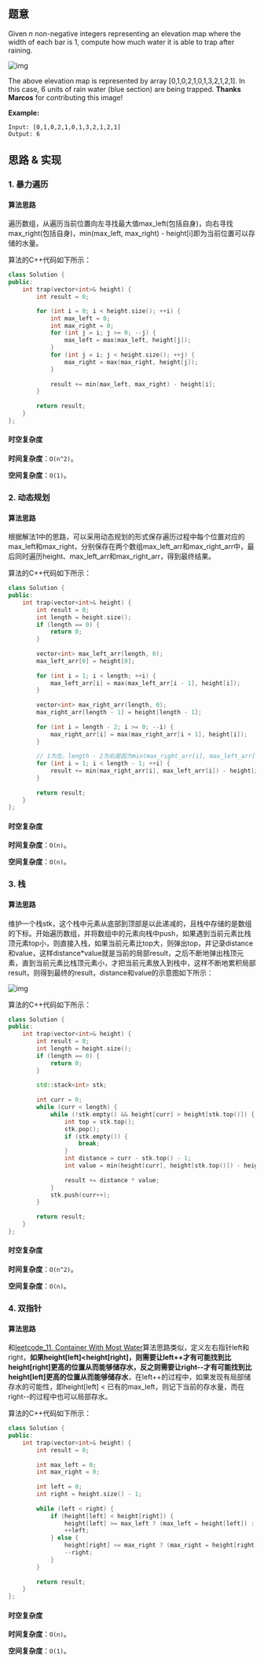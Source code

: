 ## 题意

Given *n* non-negative integers representing an elevation map where the width of each bar is 1, compute how much water it is able to trap after raining.

![img](https://assets.leetcode.com/uploads/2018/10/22/rainwatertrap.png)

The above elevation map is represented by array [0,1,0,2,1,0,1,3,2,1,2,1]. In this case, 6 units of rain water (blue section) are being trapped. **Thanks Marcos** for contributing this image!

**Example:**

```
Input: [0,1,0,2,1,0,1,3,2,1,2,1]
Output: 6
```

## 思路 & 实现

### 1. 暴力遍历

#### **算法思路**

遍历数组，从遍历当前位置向左寻找最大值max_left(包括自身)，向右寻找max_right(包括自身)，min(max_left, max_right) - height[i]即为当前位置可以存储的水量。

算法的C++代码如下所示：

```C++
class Solution {
public:
    int trap(vector<int>& height) {
        int result = 0;

        for (int i = 0; i < height.size(); ++i) {
            int max_left = 0;
            int max_right = 0;
            for (int j = i; j >= 0; --j) {
                max_left = max(max_left, height[j]);
            }
            for (int j = i; j < height.size(); ++j) {
                max_right = max(max_right, height[j]);
            }
            
            result += min(max_left, max_right) - height[i];
        }
        
        return result;
    }
};
```

#### **时空复杂度**

**时间复杂度**：`O(n^2)`。

**空间复杂度**：`O(1)`。

### 2. 动态规划

#### **算法思路**

根据解法1中的思路，可以采用动态规划的形式保存遍历过程中每个位置对应的max_left和max_right，分别保存在两个数组max_left_arr和max_right_arr中，最后同时遍历height、max_left_arr和max_right_arr，得到最终结果。

算法的C++代码如下所示：

```C++
class Solution {
public:
    int trap(vector<int>& height) {
        int result = 0;
        int length = height.size();
        if (length == 0) {
            return 0;
        }
        
        vector<int> max_left_arr(length, 0);
        max_left_arr[0] = height[0];
        
        for (int i = 1; i < length; ++i) {
            max_left_arr[i] = max(max_left_arr[i - 1], height[i]);
        }
        
        vector<int> max_right_arr(length, 0);
        max_right_arr[length - 1] = height[length - 1];
        
        for (int i = length - 2; i >= 0; --i) {
            max_right_arr[i] = max(max_right_arr[i + 1], height[i]);
        }
        
      	// 1为左，length - 2为右是因为min(max_right_arr[i], max_left_arr[i])一定小于等于height[i]
        for (int i = 1; i < length - 1; ++i) {
            result += min(max_right_arr[i], max_left_arr[i]) - height[i];
        }
        
        return result;
    }
};
```

#### **时空复杂度**

**时间复杂度**：`O(n)`。

**空间复杂度**：`O(n)`。

### 3. 栈

#### **算法思路**

维护一个栈stk，这个栈中元素从底部到顶部是以此递减的，且栈中存储的是数组的下标。开始遍历数组，并将数组中的元素向栈中push，如果遇到当前元素比栈顶元素top小，则直接入栈，如果当前元素比top大，则弹出top，并记录distance和value，这样distance*value就是当前的局部result，之后不断地弹出栈顶元素，直到当前元素比栈顶元素小，才把当前元素放入到栈中，这样不断地累积局部result，则得到最终的result，distance和value的示意图如下所示：

![img](https://github.com/gmlyytt-YANG/img-repo/blob/master/github/leetcode_42.png)

算法的C++代码如下所示：

```C++
class Solution {
public:
    int trap(vector<int>& height) {
        int result = 0;
        int length = height.size();
        if (length == 0) {
            return 0;
        }
        
        std::stack<int> stk;
        
        int curr = 0;
        while (curr < length) {
            while (!stk.empty() && height[curr] > height[stk.top()]) {
                int top = stk.top();
                stk.pop();
                if (stk.empty()) {
                    break;
                }
                int distance = curr - stk.top() - 1;
                int value = min(height[curr], height[stk.top()]) - height[top];
                
                result += distance * value;
            }
            stk.push(curr++);
        }
        
        return result;
    }
};
```

#### **时空复杂度**

**时间复杂度**：`O(n^2)`。

**空间复杂度**：`O(n)`。

### 4. 双指针

#### **算法思路**

和[leetcode_11. Container With Most Water](https://github.com/gmlyytt-YANG/algorithm/blob/master/tutorial/leetcode_11.%20Container%20With%20Most%20Water.md)算法思路类似，定义左右指针left和right，**如果height[left]<height[right]，则需要让left++才有可能找到比height[right]更高的位置从而能够储存水，反之则需要让right--才有可能找到比height[left]更高的位置从而能够储存水**，在left++的过程中，如果发现有局部储存水的可能性，即height[left] < 已有的max_left，则记下当前的存水量，而在right--的过程中也可以局部存水。

算法的C++代码如下所示：

```C++
class Solution {
public:
    int trap(vector<int>& height) {
        int result = 0;
        
        int max_left = 0;
        int max_right = 0;
        
        int left = 0;
        int right = height.size() - 1;
        
        while (left < right) {
            if (height[left] < height[right]) {
                height[left] >= max_left ? (max_left = height[left]) : (result += max_left - height[left]);
                ++left;
            } else {
                height[right] >= max_right ? (max_right = height[right]) : (result += max_right - height[right]);
                --right;
            }
        }
        
        return result;
    }
};
```

#### **时空复杂度**

**时间复杂度**：`O(n)`。

**空间复杂度**：`O(1)`。

